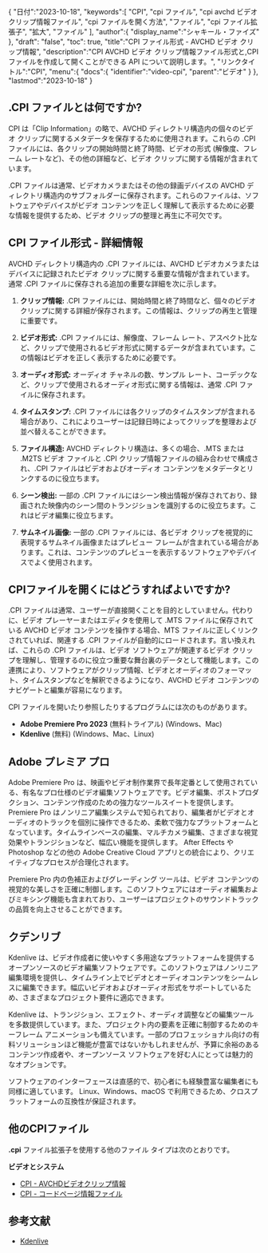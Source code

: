 {
"日付":"2023-10-18",
   "keywords":[
"CPI",
"cpi ファイル",
"cpi avchd ビデオ クリップ情報ファイル",
"cpi ファイルを開く方法",
"ファイル",
"cpi ファイル拡張子",
"拡大",
"ファイル"
],
   "author":{
"display_name":"シャキール・ファイズ"
},
"draft": "false",
"toc": true,
"title":"CPI ファイル形式 - AVCHD ビデオ クリップ情報",
   "description":"CPI AVCHD ビデオ クリップ情報ファイル形式と,CPI ファイルを作成して開くことができる API について説明します。",
"リンクタイトル":"CPI",
   "menu":{
      "docs":{
         "identifier":"video-cpi",
"parent":"ビデオ"
}
},
"lastmod":"2023-10-18"
}

## .CPI ファイルとは何ですか?

CPI は「Clip Information」の略で、AVCHD ディレクトリ構造内の個々のビデオ クリップに関するメタデータを保存するために使用されます。これらの .CPI ファイルには、各クリップの開始時間と終了時間、ビデオの形式 (解像度、フレーム レートなど)、その他の詳細など、ビデオ クリップに関する情報が含まれています。

.CPI ファイルは通常、ビデオカメラまたはその他の録画デバイスの AVCHD ディレクトリ構造内のサブフォルダーに保存されます。これらのファイルは、ソフトウェアやデバイスがビデオ コンテンツを正しく理解して表示するために必要な情報を提供するため、ビデオ クリップの整理と再生に不可欠です。

## CPI ファイル形式 - 詳細情報

AVCHD ディレクトリ構造内の .CPI ファイルには、AVCHD ビデオカメラまたはデバイスに記録されたビデオ クリップに関する重要な情報が含まれています。通常 .CPI ファイルに保存される追加の重要な詳細を次に示します。

1. **クリップ情報:** .CPI ファイルには、開始時間と終了時間など、個々のビデオ クリップに関する詳細が保存されます。この情報は、クリップの再生と管理に重要です。
    







2. **ビデオ形式:** .CPI ファイルには、解像度、フレーム レート、アスペクト比など、クリップで使用されるビデオ形式に関するデータが含まれています。この情報はビデオを正しく表示するために必要です。
    







3. **オーディオ形式:** オーディオ チャネルの数、サンプル レート、コーデックなど、クリップで使用されるオーディオ形式に関する情報は、通常 .CPI ファイルに保存されます。
    







4. **タイムスタンプ:** .CPI ファイルには各クリップのタイムスタンプが含まれる場合があり、これによりユーザーは記録日時によってクリップを整理および並べ替えることができます。
    







5. **ファイル構造:** AVCHD ディレクトリ構造は、多くの場合、.MTS または .M2TS ビデオ ファイルと .CPI クリップ情報ファイルの組み合わせで構成され、.CPI ファイルはビデオおよびオーディオ コンテンツをメタデータとリンクするのに役立ちます。
    







6. **シーン検出:** 一部の .CPI ファイルにはシーン検出情報が保存されており、録画された映像内のシーン間のトランジションを識別するのに役立ちます。これはビデオ編集に役立ちます。
    







7. **サムネイル画像:** 一部の .CPI ファイルには、各ビデオ クリップを視覚的に表現するサムネイル画像またはプレビュー フレームが含まれている場合があります。これは、コンテンツのプレビューを表示するソフトウェアやデバイスでよく使用されます。
    







## CPIファイルを開くにはどうすればよいですか?

.CPI ファイルは通常、ユーザーが直接開くことを目的としていません。代わりに、ビデオ プレーヤーまたはエディタを使用して .MTS ファイルに保存されている AVCHD ビデオ コンテンツを操作する場合、MTS ファイルに正しくリンクされていれば、関連する .CPI ファイルが自動的にロードされます。言い換えれば、これらの .CPI ファイルは、ビデオ ソフトウェアが関連するビデオ クリップを理解し、管理するのに役立つ重要な舞台裏のデータとして機能します。この連携により、ソフトウェアがクリップ情報、ビデオとオーディオのフォーマット、タイムスタンプなどを解釈できるようになり、AVCHD ビデオ コンテンツのナビゲートと編集が容易になります。

CPI ファイルを開いたり参照したりするプログラムには次のものがあります。

- **Adobe Premiere Pro 2023** (無料トライアル) (Windows、Mac)
- **Kdenlive** (無料) (Windows、Mac、Linux)

## Adobe プレミア プロ

Adobe Premiere Pro は、映画やビデオ制作業界で長年定番として使用されている、有名なプロ仕様のビデオ編集ソフトウェアです。ビデオ編集、ポストプロダクション、コンテンツ作成のための強力なツールスイートを提供します。 Premiere Pro はノンリニア編集システムで知られており、編集者がビデオとオーディオのトラックを個別に操作できるため、柔軟で強力なプラットフォームとなっています。タイムラインベースの編集、マルチカメラ編集、さまざまな視覚効果やトランジションなど、幅広い機能を提供します。 After Effects や Photoshop などの他の Adobe Creative Cloud アプリとの統合により、クリエイティブなプロセスが合理化されます。

Premiere Pro 内の色補正およびグレーディング ツールは、ビデオ コンテンツの視覚的な美しさを正確に制御します。このソフトウェアにはオーディオ編集およびミキシング機能も含まれており、ユーザーはプロジェクトのサウンドトラックの品質を向上させることができます。

## クデンリブ

Kdenlive は、ビデオ作成者に使いやすく多用途なプラットフォームを提供するオープンソースのビデオ編集ソフトウェアです。このソフトウェアはノンリニア編集環境を提供し、タイムライン上でビデオとオーディオコンテンツをシームレスに編集できます。幅広いビデオおよびオーディオ形式をサポートしているため、さまざまなプロジェクト要件に適応できます。

Kdenlive は、トランジション、エフェクト、オーディオ調整などの編集ツールを多数提供しています。また、プロジェクト内の要素を正確に制御するためのキーフレーム アニメーションも備えています。一部のプロフェッショナル向けの有料ソリューションほど機能が豊富ではないかもしれませんが、予算に余裕のあるコンテンツ作成者や、オープンソース ソフトウェアを好む人にとっては魅力的なオプションです。

ソフトウェアのインターフェースは直感的で、初心者にも経験豊富な編集者にも同様に適しています。 Linux、Windows、macOS で利用できるため、クロスプラットフォームの互換性が保証されます。

## 他のCPIファイル

**.cpi** ファイル拡張子を使用する他のファイル タイプは次のとおりです。

**ビデオとシステム**
- [CPI - AVCHDビデオクリップ情報](/ja/video/cpi/)
- [CPI - コードページ情報ファイル](/ja/system/cpi/)

## 参考文献
* [Kdenlive](https://en.wikipedia.org/wiki/Kdenlive)

